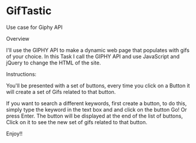 # GifTastic
Use case for Giphy API

Overview

I'll use the GIPHY API to make a dynamic web page that populates with gifs of your choice. In this Task I call the GIPHY API and use JavaScript and jQuery to change the HTML of the site.


Instructions:

You'll be presented with a set of buttons, every time you click on a Button it will create a set of Gifs related to that button.

If you want to search a different keywords, first create a button, to do this, simply type the keyword in the text box and and click on the button Go! Or press Enter. The button will be displayed at the end of the list of buttons, Click on it to see the new set of gifs related to that button.

Enjoy!!  